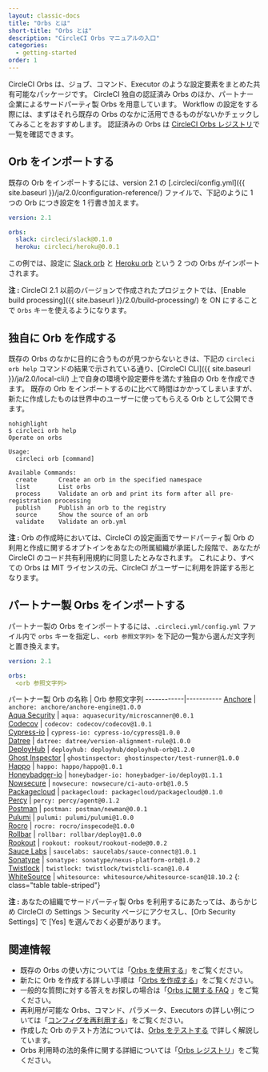 ```yaml
---
layout: classic-docs
title: "Orbs とは"
short-title: "Orbs とは"
description: "CircleCI Orbs マニュアルの入口"
categories:
  - getting-started
order: 1
---
```

CircleCI Orbs は、ジョブ、コマンド、Executor のような設定要素をまとめた共有可能なパッケージです。 CircleCI 独自の認証済み Orbs のほか、パートナー企業によるサードパーティ製 Orbs を用意しています。 Workflow の設定をする際には、まずはそれら既存の Orbs のなかに活用できるものがないかチェックしてみることをおすすめします。 認証済みの Orbs は [CircleCI Orbs レジストリ](https://circleci.com/orbs/registry/)で一覧を確認できます。

## Orb をインポートする

既存の Orb をインポートするには、version 2.1 の [.circleci/config.yml]({{ site.baseurl }}/ja/2.0/configuration-reference/) ファイルで、下記のように 1 つの Orb につき設定を 1 行書き加えます。

```yaml
version: 2.1

orbs:
  slack: circleci/slack@0.1.0
  heroku: circleci/heroku@0.0.1
```

この例では、設定に [Slack orb](https://circleci.com/orbs/registry/orb/circleci/slack) と [Heroku orb](https://circleci.com/orbs/registry/orb/circleci/heroku) という 2 つの Orbs がインポートされます。

**注 :** CircleCI 2.1 以前のバージョンで作成されたプロジェクトでは、[Enable build processing]({{ site.baseurl }}/2.0/build-processing/) を ON にすることで `Orbs` キーを使えるようになります。

## 独自に Orb を作成する

既存の Orbs のなかに目的に合うものが見つからないときは、下記の `circleci orb help` コマンドの結果で示されている通り、[CircleCI CLI]({{ site.baseurl }}/ja/2.0/local-cli/) 上で自身の環境や設定要件を満たす独自の Orb を作成できます。 既存の Orb をインポートするのに比べて時間はかかってしまいますが、新たに作成したものは世界中のユーザーに使ってもらえる Orb として公開できます。

    nohighlight
    $ circleci orb help
    Operate on orbs
    
    Usage:
      circleci orb [command]
    
    Available Commands:
      create      Create an orb in the specified namespace
      list        List orbs
      process     Validate an orb and print its form after all pre-registration processing
      publish     Publish an orb to the registry
      source      Show the source of an orb
      validate    Validate an orb.yml
    

**注 :** Orb の作成時においては、CircleCI の設定画面でサードパーティ製 Orb の利用と作成に関するオプトインをあなたの所属組織が承諾した段階で、あなたが CircleCI のコード共有利用規約に同意したとみなされます。 これにより、すべての Orbs は MIT ライセンスの元、CircleCI がユーザーに利用を許諾する形となります。

## パートナー製 Orbs をインポートする

パートナー製の Orbs をインポートするには、`.circleci.yml/config.yml` ファイル内で `orbs` キーを指定し、`<orb 参照文字列>` を下記の一覧から選んだ文字列と置き換えます。

```yaml
version: 2.1

orbs:
  <orb 参照文字列>
```

パートナー製 Orb の名称 | Orb 参照文字列 \---\---\---\---|\---\---\----- [Anchore](https://circleci.com/orbs/registry/orb/anchore/anchore-engine) | `anchore: anchore/anchore-engine@1.0.0`  
[Aqua Security](https://circleci.com/orbs/registry/orb/aquasecurity/microscanner) | `aqua: aquasecurity/microscanner@0.0.1`  
[Codecov](https://circleci.com/orbs/registry/orb/codecov/codecov) | `codecov: codecov/codecov@1.0.1`  
[Cypress-io](https://circleci.com/orbs/registry/orb/cypress-io/cypress) | `cypress-io: cypress-io/cypress@1.0.0`  
[Datree](https://circleci.com/orbs/registry/orb/datree/version-alignment-rule) | `datree: datree/version-alignment-rule@1.0.0`  
[DeployHub](https://circleci.com/orbs/registry/orb/deployhub/deployhub-orb) | `deployhub: deployhub/deployhub-orb@1.2.0`  
[Ghost Inspector](https://circleci.com/orbs/registry/orb/ghostinspector/test-runner) | `ghostinspector: ghostinspector/test-runner@1.0.0`  
[Happo](https://circleci.com/orbs/registry/orb/happo/happo) | `happo: happo/happo@1.0.1`  
[Honeybadger-io](https://circleci.com/orbs/registry/orb/honeybadger-io/deploy) | `honeybadger-io: honeybadger-io/deploy@1.1.1`  
[Nowsecure](https://circleci.com/orbs/registry/orb/nowsecure/ci-auto-orb) | `nowsecure: nowsecure/ci-auto-orb@1.0.5`  
[Packagecloud](https://circleci.com/orbs/registry/orb/packagecloud/packagecloud) | `packagecloud: packagecloud/packagecloud@0.1.0`  
[Percy](https://circleci.com/orbs/registry/orb/percy/agent) | `percy: percy/agent@0.1.2`  
[Postman](https://circleci.com/orbs/registry/orb/postman/newman) | `postman: postman/newman@0.0.1`  
[Pulumi](https://circleci.com/orbs/registry/orb/pulumi/pulumi) | `pulumi: pulumi/pulumi@1.0.0`  
[Rocro](https://circleci.com/orbs/registry/orb/rocro/inspecode) | `rocro: rocro/inspecode@1.0.0`  
[Rollbar](https://circleci.com/orbs/registry/orb/rollbar/deploy) | `rollbar: rollbar/deploy@1.0.0`  
[Rookout](https://circleci.com/orbs/registry/orb/rookout/rookout-node) | `rookout: rookout/rookout-node@0.0.2`  
[Sauce Labs](https://circleci.com/orbs/registry/orb/saucelabs/sauce-connect) | `saucelabs: saucelabs/sauce-connect@1.0.1`  
[Sonatype](https://circleci.com/orbs/registry/orb/sonatype/nexus-platform-orb) | `sonatype: sonatype/nexus-platform-orb@1.0.2`  
[Twistlock](https://circleci.com/orbs/registry/orb/twistlock/twistcli-scan) | `twistlock: twistlock/twistcli-scan@1.0.4`  
[WhiteSource](https://circleci.com/orbs/registry/orb/whitesource/whitesource-scan) | `whitesource: whitesource/whitesource-scan@18.10.2`
{: class="table table-striped"}

**注 :** あなたの組織でサードパーティ製 Orbs を利用するにあたっては、あらかじめ CircleCI の Settings ＞ Security ページにアクセスし、[Orb Security Settings] で [Yes] を選んでおく必要があります。

## 関連情報

- 既存の Orbs の使い方については「[Orbs を使用する]({{site.baseurl}}/ja/2.0/using-orbs/)」をご覧ください。
- 新たに Orb を作成する詳しい手順は「[Orbs を作成する]({{site.baseurl}}/ja/2.0/creating-orbs/)」をご覧ください。
- 一般的な質問に対する答えをお探しの場合は「[Orbs に関する FAQ]({{site.baseurl}}/ja/2.0/orbs-faq/) 」をご覧ください。
- 再利用が可能な Orbs、コマンド、パラメータ、Executors の詳しい例については「[コンフィグを再利用する]({{site.baseurl}}/ja/2.0/reusing-config/)」をご覧ください。
- 作成した Orb のテスト方法については、[Orbs をテストする]({{site.baseurl}}/2.0/testing-orbs/) で詳しく解説しています。
- Orbs 利用時の法的条件に関する詳細については「[Orbs レジストリ](https://circleci.com/orbs/registry/licensing)」をご覧ください。